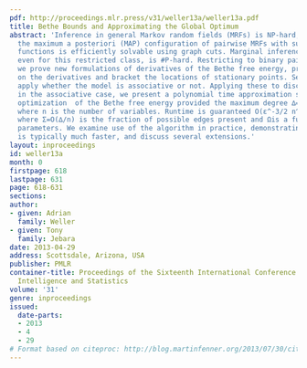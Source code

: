 ```yaml
---
pdf: http://proceedings.mlr.press/v31/weller13a/weller13a.pdf
title: Bethe Bounds and Approximating the Global Optimum
abstract: 'Inference in general Markov random fields (MRFs) is NP-hard, though identifying
  the maximum a posteriori (MAP) configuration of pairwise MRFs with submodular cost
  functions is efficiently solvable using graph cuts. Marginal inference, however,
  even for this restricted class, is #P-hard. Restricting to binary pairwise models,
  we prove new formulations of derivatives of the Bethe free energy, provide bounds
  on the derivatives and bracket the locations of stationary points. Several results
  apply whether the model is associative or not. Applying these to discretized pseudo-marginals
  in the associative case, we present a polynomial time approximation scheme for global
  optimization  of the Bethe free energy provided the maximum degree ∆=O(\log n),
  where n is the number of variables. Runtime is guaranteed O(ε^-3/2 n^6 Σ^3/4 Ω^3/2),
  where Σ=O(∆/n) is the fraction of possible edges present and Ωis a function of MRF
  parameters. We examine use of the algorithm in practice, demonstrating runtime that
  is typically much faster, and discuss several extensions.'
layout: inproceedings
id: weller13a
month: 0
firstpage: 618
lastpage: 631
page: 618-631
sections: 
author:
- given: Adrian
  family: Weller
- given: Tony
  family: Jebara
date: 2013-04-29
address: Scottsdale, Arizona, USA
publisher: PMLR
container-title: Proceedings of the Sixteenth International Conference on Artificial
  Intelligence and Statistics
volume: '31'
genre: inproceedings
issued:
  date-parts:
  - 2013
  - 4
  - 29
# Format based on citeproc: http://blog.martinfenner.org/2013/07/30/citeproc-yaml-for-bibliographies/
---
```

